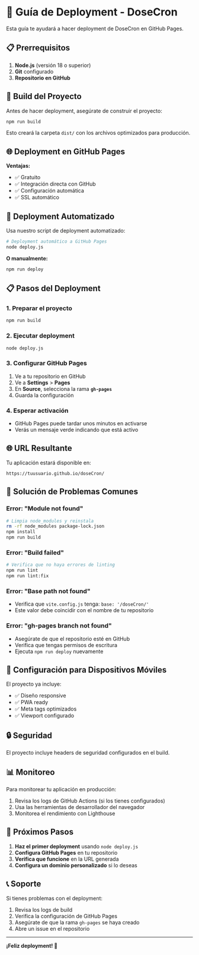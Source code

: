 # 🚀 Guía de Deployment - DoseCron

Esta guía te ayudará a hacer deployment de DoseCron en GitHub Pages.

## 📋 Prerrequisitos

1. **Node.js** (versión 18 o superior)
2. **Git** configurado
3. **Repositorio en GitHub**

## 🔨 Build del Proyecto

Antes de hacer deployment, asegúrate de construir el proyecto:

```bash
npm run build
```

Esto creará la carpeta `dist/` con los archivos optimizados para producción.

## 🌐 Deployment en GitHub Pages

**Ventajas:**
- ✅ Gratuito
- ✅ Integración directa con GitHub
- ✅ Configuración automática
- ✅ SSL automático

## 🚀 Deployment Automatizado

Usa nuestro script de deployment automatizado:

```bash
# Deployment automático a GitHub Pages
node deploy.js
```

**O manualmente:**
```bash
npm run deploy
```

## 📋 Pasos del Deployment

### 1. **Preparar el proyecto**
```bash
npm run build
```

### 2. **Ejecutar deployment**
```bash
node deploy.js
```

### 3. **Configurar GitHub Pages**
1. Ve a tu repositorio en GitHub
2. Ve a **Settings** > **Pages**
3. En **Source**, selecciona la rama **`gh-pages`**
4. Guarda la configuración

### 4. **Esperar activación**
- GitHub Pages puede tardar unos minutos en activarse
- Verás un mensaje verde indicando que está activo

## 🌐 URL Resultante

Tu aplicación estará disponible en:
```
https://tuusuario.github.io/doseCron/
```

## 🔧 Solución de Problemas Comunes

### Error: "Module not found"
```bash
# Limpia node_modules y reinstala
rm -rf node_modules package-lock.json
npm install
npm run build
```

### Error: "Build failed"
```bash
# Verifica que no haya errores de linting
npm run lint
npm run lint:fix
```

### Error: "Base path not found"
- Verifica que `vite.config.js` tenga: `base: '/doseCron/'`
- Este valor debe coincidir con el nombre de tu repositorio

### Error: "gh-pages branch not found"
- Asegúrate de que el repositorio esté en GitHub
- Verifica que tengas permisos de escritura
- Ejecuta `npm run deploy` nuevamente

## 📱 Configuración para Dispositivos Móviles

El proyecto ya incluye:
- ✅ Diseño responsive
- ✅ PWA ready
- ✅ Meta tags optimizados
- ✅ Viewport configurado

## 🔒 Seguridad

El proyecto incluye headers de seguridad configurados en el build.

## 📊 Monitoreo

Para monitorear tu aplicación en producción:
1. Revisa los logs de GitHub Actions (si los tienes configurados)
2. Usa las herramientas de desarrollador del navegador
3. Monitorea el rendimiento con Lighthouse

## 🎯 Próximos Pasos

1. **Haz el primer deployment** usando `node deploy.js`
2. **Configura GitHub Pages** en tu repositorio
3. **Verifica que funcione** en la URL generada
4. **Configura un dominio personalizado** si lo deseas

## 📞 Soporte

Si tienes problemas con el deployment:
1. Revisa los logs de build
2. Verifica la configuración de GitHub Pages
3. Asegúrate de que la rama `gh-pages` se haya creado
4. Abre un issue en el repositorio

---

**¡Feliz deployment! 🎉**
